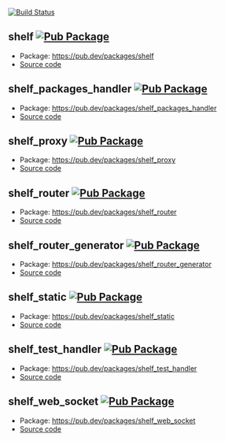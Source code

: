 [![Build Status](https://github.com/dart-lang/shelf/workflows/Dart%20CI/badge.svg)](https://github.com/dart-lang/shelf/actions?query=workflow%3A"Dart+CI"+branch%3Amaster)

## shelf [![Pub Package](https://img.shields.io/pub/v/shelf.svg)](https://pub.dev/packages/shelf)

- Package: <https://pub.dev/packages/shelf>
- [Source code](pkgs/shelf)

## shelf_packages_handler [![Pub Package](https://img.shields.io/pub/v/shelf_packages_handler.svg)](https://pub.dev/packages/shelf_packages_handler)

- Package: <https://pub.dev/packages/shelf_packages_handler>
- [Source code](pkgs/shelf_packages_handler)

## shelf_proxy [![Pub Package](https://img.shields.io/pub/v/shelf_proxy.svg)](https://pub.dev/packages/shelf_proxy)

- Package: <https://pub.dev/packages/shelf_proxy>
- [Source code](pkgs/shelf_proxy)

## shelf_router [![Pub Package](https://img.shields.io/pub/v/shelf_router.svg)](https://pub.dev/packages/shelf_router)

- Package: <https://pub.dev/packages/shelf_router>
- [Source code](pkgs/shelf_router)

## shelf_router_generator [![Pub Package](https://img.shields.io/pub/v/shelf_router_generator.svg)](https://pub.dev/packages/shelf_router_generator)

- Package: <https://pub.dev/packages/shelf_router_generator>
- [Source code](pkgs/shelf_router_generator)

## shelf_static [![Pub Package](https://img.shields.io/pub/v/shelf_static.svg)](https://pub.dev/packages/shelf_static)

- Package: <https://pub.dev/packages/shelf_static>
- [Source code](pkgs/shelf_static)

## shelf_test_handler [![Pub Package](https://img.shields.io/pub/v/shelf_test_handler.svg)](https://pub.dev/packages/shelf_test_handler)

- Package: <https://pub.dev/packages/shelf_test_handler>
- [Source code](pkgs/shelf_test_handler)

## shelf_web_socket [![Pub Package](https://img.shields.io/pub/v/shelf_web_socket.svg)](https://pub.dev/packages/shelf_web_socket)

- Package: <https://pub.dev/packages/shelf_web_socket>
- [Source code](pkgs/shelf_web_socket)
